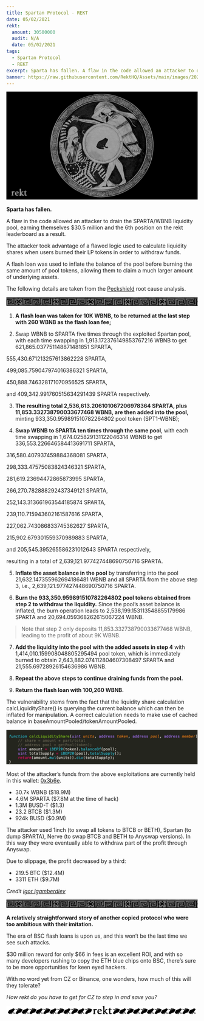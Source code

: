 ```yaml
---
title: Spartan Protocol - REKT
date: 05/02/2021
rekt:
  amount: 30500000
  audit: N/A
  date: 05/02/2021
tags:
  - Spartan Protocol
  - REKT
excerpt: Sparta has fallen. A flaw in the code allowed an attacker to drain the SPARTA/WBNB liquidity pool, earning themselves $30 million and the 6th position on the rekt leaderboard as a result.
banner: https://raw.githubusercontent.com/RektHQ/Assets/main/images/2021/05/sparta-header.png
---
```

![](https://raw.githubusercontent.com/RektHQ/Assets/main/images/2021/05/sparta-header.png)

**Sparta has fallen.** 

A flaw in the code allowed an attacker to drain the SPARTA/WBNB liquidity pool, earning themselves $30.5 million and the 6th position on the rekt leaderboard as a result.

The attacker took advantage of a flawed logic used to calculate liquidity shares when users burned their LP tokens in order to withdraw funds.

A flash loan was used to inflate the balance of the pool before burning the same amount of pool tokens, allowing them to claim a much larger amount of underlying assets.

The following details are taken from the [Peckshield](https://peckshield-94632.medium.com/the-spartan-incident-root-cause-analysis-b14135d3415f) root cause analysis.

![](https://raw.githubusercontent.com/RektHQ/Assets/main/images/2021/05/sparta-linebreak.png)

1. **A flash loan was taken for 10K WBNB, to be returned at the last step with 260 WBNB as the flash loan fee;**

2. Swap WBNB to SPARTA five times through the exploited Spartan pool, with each time swapping in 1,913.172376149853767216 WBNB to get 621,865.037751148871481851 SPARTA, 

555,430.671213257613862228 SPARTA, 

499,085.759047974016386321 SPARTA, 

450,888.746328171070956525 SPARTA, 

and 409,342.991760515634291439 SPARTA respectively. 

3. **The resulting total 2,536,613.206101067206978364 SPARTA, plus 11,853.332738790033677468 WBNB, are then added into the pool,** minting 933,350.959891510782264802 pool token (SPT1-WBNB);

4. **Swap WBNB to SPARTA ten times through the same pool**, with each time swapping in 1,674.025829131122046314 WBNB to get 336,553.226646584413691711 SPARTA, 

316,580.407937459884368081 SPARTA, 

298,333.47575083824346321 SPARTA, 

281,619.23694472865873995 SPARTA, 

266,270.782888292437349121 SPARTA, 

252,143.313661963544185874 SPARTA, 

239,110.715943602161587616 SPARTA, 

227,062.743086833745362627 SPARTA, 

215,902.679301559370989883 SPARTA, 

and 205,545.395265586231012643 SPARTA respectively, 

resulting in a total of 2,639,121.977427448690750716 SPARTA.

5. **Inflate the asset balance in the pool** by transferring into the pool 21,632.147355962694186481 WBNB and all SPARTA from the above step 3, i.e., 2,639,121.977427448690750716 SPARTA.

6. **Burn the 933,350.959891510782264802 pool tokens obtained from step 2 to withdraw the liquidity.** Since the pool’s asset balance is inflated, the burn operation leads to 2,538,199.153113548855179986 SPARTA and 20,694.059368262615067224 WBNB. 

>Note that step 2 only deposits 11,853.332738790033677468 WBNB, leading to the profit of about 9K WBNB.

7. **Add the liquidity into the pool with the added assets in step 4** with 1,414,010.159908048805295494 pool token, which is immediately burned to obtain 2,643,882.074112804607308497 SPARTA and 21,555.69728926154636986 WBNB.

8. **Repeat the above steps to continue draining funds from the pool.**

9. **Return the flash loan with 100,260 WBNB.**

The vulnerability stems from the fact that the liquidity share calculation calcLiquidityShare() is querying the current balance which can then be inflated for manipulation. A correct calculation needs to make use of cached balance in baseAmountPooled/tokenAmountPooled.

![](https://raw.githubusercontent.com/RektHQ/Assets/main/images/2021/05/sparta-code.png)

Most of the attacker’s funds from the above exploitations are currently held in this wallet: [0x3b6e](https://bscscan.io/address/0x3b6e77722e2bbe97c1cfa337b42c0939aeb83671).

- 30.7k WBNB ($18.9M)
- 4.6M SPARTA ($7.8M at the time of hack)
- 1.3M BUSD-T ($1.3)
- 23.2 BTCB ($1.3M)
- 924k BUSD ($0.9M)

The attacker used 1inch (to swap all tokens to BTCB or BETH), Spartan (to dump SPARTA), Nerve (to swap BTCB and BETH to Anyswap versions). In this way they were eventually able to withdraw part of the profit through Anyswap.

Due to slippage, the profit decreased by a third:
- 219.5 BTC ($12.4M)
- 3311 ETH ($9.7M)

_Credit [igor igamberdiev](https://twitter.com/FrankResearcher/status/1388848787632754690?s=20)_

![](https://raw.githubusercontent.com/RektHQ/Assets/main/images/2021/05/sparta-linebreak.png)

**A relatively straightforward story of another copied protocol who were too ambitious with their imitation.** 

The era of BSC flash loans is upon us, and this won’t be the last time we see such attacks. 

$30 million reward for only $66 in fees is an excellent ROI, and with so many developers rushing to copy the ETH blue chips onto BSC, there’s sure to be more opportunities for keen eyed hackers. 

With no word yet from CZ or Binance, one wonders, how much of this will they tolerate? 

_How rekt do you have to get for CZ to step in and save you?_

![](https://raw.githubusercontent.com/RektHQ/Assets/main/images/2021/03/rekt-text-linebreak.png)

